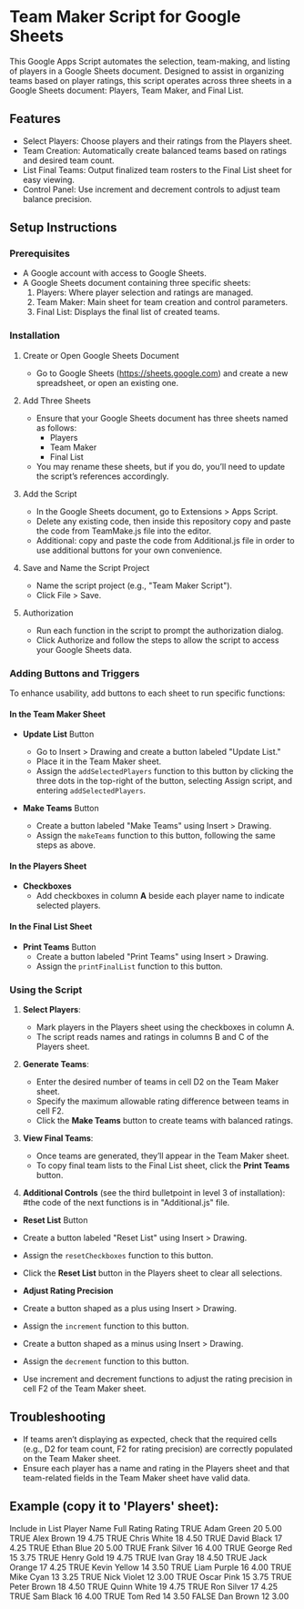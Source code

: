 # Team Maker Script for Google Sheets

This Google Apps Script automates the selection, team-making, and listing of players in a Google Sheets document. Designed to assist in organizing teams based on player ratings, this script operates across three sheets in a Google Sheets document: Players, Team Maker, and Final List.

## Features
- Select Players: Choose players and their ratings from the Players sheet.
- Team Creation: Automatically create balanced teams based on ratings and desired team count.
- List Final Teams: Output finalized team rosters to the Final List sheet for easy viewing.
- Control Panel: Use increment and decrement controls to adjust team balance precision.

## Setup Instructions

### Prerequisites
- A Google account with access to Google Sheets.
- A Google Sheets document containing three specific sheets:
  1. Players: Where player selection and ratings are managed.
  2. Team Maker: Main sheet for team creation and control parameters.
  3. Final List: Displays the final list of created teams.

### Installation

1. Create or Open Google Sheets Document
   - Go to Google Sheets (https://sheets.google.com) and create a new spreadsheet, or open an existing one.

2. Add Three Sheets
   - Ensure that your Google Sheets document has three sheets named as follows:
     - Players
     - Team Maker
     - Final List
   - You may rename these sheets, but if you do, you’ll need to update the script’s references accordingly.

3. Add the Script
   - In the Google Sheets document, go to Extensions > Apps Script.
   - Delete any existing code, then inside this repository copy and paste the code from TeamMake.js file into the editor.
   - Additional: copy and paste the code from Additional.js file in order to use additional buttons for your own convenience.

4. Save and Name the Script Project
   - Name the script project (e.g., "Team Maker Script").
   - Click File > Save.

5. Authorization
   - Run each function in the script to prompt the authorization dialog.
   - Click Authorize and follow the steps to allow the script to access your Google Sheets data.


### Adding Buttons and Triggers

To enhance usability, add buttons to each sheet to run specific functions:

#### In the Team Maker Sheet
- **Update List** Button
  - Go to Insert > Drawing and create a button labeled "Update List."
  - Place it in the Team Maker sheet.
  - Assign the `addSelectedPlayers` function to this button by clicking the three dots in the top-right of the button, selecting Assign script, and entering `addSelectedPlayers`.

- **Make Teams** Button
  - Create a button labeled "Make Teams" using Insert > Drawing.
  - Assign the `makeTeams` function to this button, following the same steps as above.

#### In the Players Sheet
- **Checkboxes**
  - Add checkboxes in column **A** beside each player name to indicate selected players.

#### In the Final List Sheet
- **Print Teams** Button
  - Create a button labeled "Print Teams" using Insert > Drawing.
  - Assign the `printFinalList` function to this button.

### Using the Script

1. **Select Players**:
   - Mark players in the Players sheet using the checkboxes in column A.
   - The script reads names and ratings in columns B and C of the Players sheet.

2. **Generate Teams**:
   - Enter the desired number of teams in cell D2 on the Team Maker sheet.
   - Specify the maximum allowable rating difference between teams in cell F2.
   - Click the **Make Teams** button to create teams with balanced ratings.

3. **View Final Teams**:
   - Once teams are generated, they’ll appear in the Team Maker sheet.
   - To copy final team lists to the Final List sheet, click the **Print Teams** button.

4. **Additional Controls** (see the third bulletpoint in level 3 of installation):
    #the code of the next functions is in "Additional.js" file.
  - **Reset List** Button
  - Create a button labeled "Reset List" using Insert > Drawing.
  - Assign the `resetCheckboxes` function to this button.
  - Click the **Reset List** button in the Players sheet to clear all selections.

  - **Adjust Rating Precision**
  - Create a button shaped as a plus using Insert > Drawing.
  - Assign the `increment` function to this button.
  - Create a button shaped as a minus using Insert > Drawing.
  - Assign the `decrement` function to this button.
  - Use increment and decrement functions to adjust the rating precision in cell F2 of the Team Maker sheet.


## Troubleshooting
- If teams aren’t displaying as expected, check that the required cells (e.g., D2 for team count, F2 for rating precision) are correctly populated on the Team Maker sheet.
- Ensure each player has a name and rating in the Players sheet and that team-related fields in the Team Maker sheet have valid data.

## Example (copy it to 'Players' sheet):
Include in List    Player Name       Full Rating    Rating
TRUE               Adam Green        20             5.00
TRUE               Alex Brown        19             4.75
TRUE               Chris White       18             4.50
TRUE               David Black       17             4.25
TRUE               Ethan Blue        20             5.00
TRUE               Frank Silver      16             4.00
TRUE               George Red        15             3.75
TRUE               Henry Gold        19             4.75
TRUE               Ivan Gray         18             4.50
TRUE               Jack Orange       17             4.25
TRUE               Kevin Yellow      14             3.50
TRUE               Liam Purple       16             4.00
TRUE               Mike Cyan         13             3.25
TRUE               Nick Violet       12             3.00
TRUE               Oscar Pink        15             3.75
TRUE               Peter Brown       18             4.50
TRUE               Quinn White       19             4.75
TRUE               Ron Silver        17             4.25
TRUE               Sam Black         16             4.00
TRUE               Tom Red           14             3.50
FALSE              Dan Brown         12             3.00